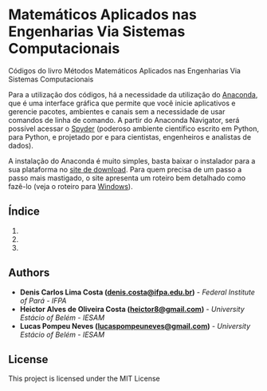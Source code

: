 # Matemáticos Aplicados nas Engenharias Via Sistemas Computacionais
Códigos do livro Métodos Matemáticos Aplicados nas Engenharias Via Sistemas Computacionais

Para a utilização dos códigos, há a necessidade da utilização do [Anaconda](https://www.anaconda.com), que é uma interface gráfica que permite que você inicie aplicativos e gerencie pacotes, ambientes e canais sem a necessidade de usar comandos de linha de comando. A partir do Anaconda Navigator, será possível acessar o [Spyder](https://www.spyder-ide.org/) (poderoso ambiente científico escrito em Python, para Python, e projetado por e para cientistas, engenheiros e analistas de dados).

A instalação do Anaconda é muito simples, basta baixar o instalador para a sua plataforma no [site de download](https://www.anaconda.com/distribution/#download-section). Para quem precisa de um passo a passo mais mastigado, o site apresenta um roteiro bem detalhado como fazê-lo (veja o roteiro para [Windows](http://docs.anaconda.com/anaconda/install/windows/)).

## Índice
1.
2.
3.

## Authors
* **Denis Carlos Lima Costa (denis.costa@ifpa.edu.br)** - *Federal Institute of Pará - IFPA*
* **Heictor Alves de Oliveira Costa (heictor8@gmail.com)** - *University Estácio of Belém - IESAM*
* **Lucas Pompeu Neves (lucaspompeuneves@gmail.com)** - *University Estácio of Belém - IESAM*

## License
This project is licensed under the MIT License
